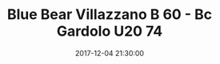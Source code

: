---
title: Blue Bear Villazzano B 60 - Bc Gardolo U20 74
date: 2017-12-04 21:30:00
squadra-a: Blue Bear Villazzano B
punteggio-a: 74
squadra-b: Bc Gardolo U20
punteggio-b: 60
partite/squadra: promozione-17-18
luogo: PALESTRA 'MANAZZON'
categoria: promozione
---